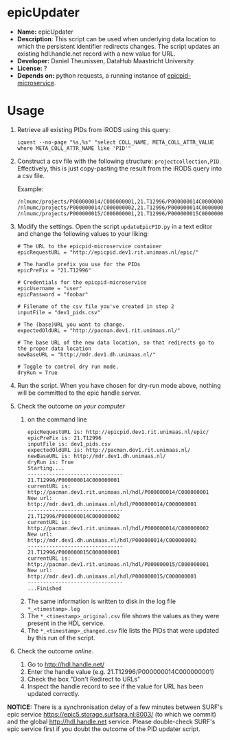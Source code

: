 # epicUpdater

* **Name:** epicUpdater
* **Description**: This script can be used when underlying data location to which the persistent identifier redirects changes. 
  The script updates an existing hdl.handle.net record with a new value for URL.
* **Developer:** Daniel Theunissen, DataHub Maastricht University
* **License:** ?
* **Depends on:** python requests, a running instance of [epicpid-microservice](https://github.com/MaastrichtUniversity/epicpid-microservice).

# Usage
1. Retrieve all existing PIDs from iRODS using this query:
   ```
   iquest --no-page "%s,%s" "select COLL_NAME, META_COLL_ATTR_VALUE where META_COLL_ATTR_NAME like 'PID'" 
   ```

1. Construct a csv file with the following structure: `projectcollection,PID`.  
   Effectively, this is just copy-pasting the result from the iRODS query into a csv file.
   
   Example:
   ```
   /nlmumc/projects/P000000014/C000000001,21.T12996/P000000014C000000001
   /nlmumc/projects/P000000014/C000000002,21.T12996/P000000014C000000002
   /nlmumc/projects/P000000015/C000000001,21.T12996/P000000015C000000001
   ```

1. Modify the settings. Open the script `updateEpicPID.py` in a text editor and change the following values to your liking:
   ```
   # The URL to the epicpid-microservice container
   epicRequestURL = "http://epicpid.dev1.rit.unimaas.nl/epic/"
   
   # The handle prefix you use for the PIDs
   epicPreFix = "21.T12996"
   
   # Credentials for the epicpid-microservice
   epicUsername = "user"
   epicPassword = "foobar"
   
   # Filename of the csv file you've created in step 2 
   inputFile = "dev1_pids.csv"
   
   # The (base)URL you want to change.  
   expectedOldURL = "http://pacman.dev1.rit.unimaas.nl/"
   
   # The base URL of the new data location, so that redirects go to the proper data location
   newBaseURL = "http://mdr.dev1.dh.unimaas.nl/"
   
   # Toggle to control dry run mode.
   dryRun = True
   ```

1. Run the script. When you have chosen for dry-run mode above, nothing will be committed to the epic handle server.

1. Check the outcome *on your computer*
   1. on the command line
      ```
      epicRequestURL is: http://epicpid.dev1.rit.unimaas.nl/epic/
      epicPreFix is: 21.T12996
      inputFile is: dev1_pids.csv
      expectedOldURL is: http://pacman.dev1.rit.unimaas.nl/
      newBaseURL is: http://mdr.dev1.dh.unimaas.nl/
      dryRun is: True
      Starting....
      -------------------------------
      21.T12996/P000000014C000000001
      currentURL is: http://pacman.dev1.rit.unimaas.nl/hdl/P000000014/C000000001
      New url: http://mdr.dev1.dh.unimaas.nl/hdl/P000000014/C000000001
      -------------------------------
      21.T12996/P000000014C000000002
      currentURL is: http://pacman.dev1.rit.unimaas.nl/hdl/P000000014/C000000002
      New url: http://mdr.dev1.dh.unimaas.nl/hdl/P000000014/C000000002
      -------------------------------
      21.T12996/P000000015C000000001
      currentURL is: http://pacman.dev1.rit.unimaas.nl/hdl/P000000015/C000000001
      New url: http://mdr.dev1.dh.unimaas.nl/hdl/P000000015/C000000001
      -------------------------------
      ...Finished

      ```
   1. The same information is written to disk in the log file `*_<timestamp>.log`
   1. The `*_<timestamp>_original.csv` file shows the values as they were present in the HDL service.
   1. The `*_<timestamp>_changed.csv` file lists the PIDs that were updated by this run of the script.

1. Check the outcome *online*. 
   1. Go to http://hdl.handle.net/
   1. Enter the handle value (e.g. 21.T12996/P000000014C000000001)
   1. Check the box "Don't Redirect to URLs"
   1. Inspect the handle record to see if the value for URL has been updated correctly.
   
**NOTICE:** There is a synchronisation delay of a few minutes between SURF's epic service https://epic5.storage.surfsara.nl:8003/ (to which we commit) and the 
global http://hdl.handle.net service. Please double-check SURF's epic service first if you doubt the outcome of the PID updater script.
